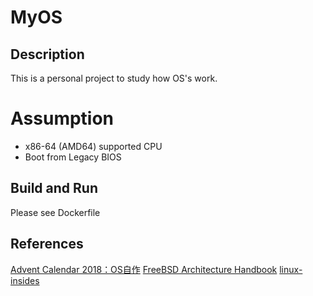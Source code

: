# MyOS
## Description
This is a personal project to study how OS's work.

# Assumption
* x86-64 (AMD64) supported CPU
* Boot from Legacy BIOS

## Build and Run
Please see Dockerfile

## References
[Advent Calendar 2018：OS自作](https://ja.tech.jar.jp/ac/2018/day00.html)
[FreeBSD Architecture Handbook](https://www.freebsd.org/doc/en_US.ISO8859-1/books/arch-handbook/index.html)
[linux-insides](https://0xax.gitbooks.io/linux-insides/content/)
